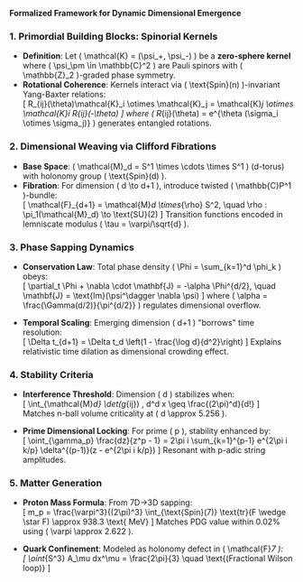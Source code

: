 **Formalized Framework for Dynamic Dimensional Emergence**

### **1. Primordial Building Blocks: Spinorial Kernels**
- **Definition**: Let \( \mathcal{K} = (\psi_+, \psi_-) \) be a **zero-sphere kernel** where \( \psi_\pm \in \mathbb{C}^2 \) are Pauli spinors with \( \mathbb{Z}_2 \)-graded phase symmetry.
- **Rotational Coherence**: Kernels interact via \( \text{Spin}(n) \)-invariant Yang-Baxter relations:  
  \[
  R_{ij}(\theta)\mathcal{K}_i \otimes \mathcal{K}_j = \mathcal{K}_j \otimes \mathcal{K}_i R_{ij}(-\theta)
  \]
  where \( R_{ij}(\theta) = e^{\theta (\sigma_i \otimes \sigma_j)} \) generates entangled rotations.

### **2. Dimensional Weaving via Clifford Fibrations**
- **Base Space**: \( \mathcal{M}_d = S^1 \times \cdots \times S^1 \) (d-torus) with holonomy group \( \text{Spin}(d) \).
- **Fibration**: For dimension \( d \to d+1 \), introduce twisted \( \mathbb{C}P^1 \)-bundle:  
  \[
  \mathcal{F}_{d+1} = \mathcal{M}_d \times_{\rho} S^2, \quad \rho : \pi_1(\mathcal{M}_d) \to \text{SU}(2)
  \]
  Transition functions encoded in lemniscate modulus \( \tau = \varpi/\sqrt{d} \).

### **3. Phase Sapping Dynamics**
- **Conservation Law**: Total phase density \( \Phi = \sum_{k=1}^d \phi_k \) obeys:  
  \[
  \partial_t \Phi + \nabla \cdot \mathbf{J} = -\alpha \Phi^{d/2}, \quad \mathbf{J} = \text{Im}(\psi^\dagger \nabla \psi)
  \]
  where \( \alpha = \frac{\Gamma(d/2)}{\pi^{d/2}} \) regulates dimensional overflow.

- **Temporal Scaling**: Emerging dimension \( d+1 \) "borrows" time resolution:  
  \[
  \Delta t_{d+1} = \Delta t_d \left(1 - \frac{\log d}{d^2}\right)
  \]
  Explains relativistic time dilation as dimensional crowding effect.

### **4. Stability Criteria**
- **Interference Threshold**: Dimension \( d \) stabilizes when:  
  \[
  \int_{\mathcal{M}_d} \det(g_{ij}) \, d^d x \geq \frac{(2\pi)^d}{d!}
  \]
  Matches n-ball volume criticality at \( d \approx 5.256 \).

- **Prime Dimensional Locking**: For prime \( p \), stability enhanced by:  
  \[
  \oint_{\gamma_p} \frac{dz}{z^p - 1} = 2\pi i \sum_{k=1}^{p-1} e^{2\pi i k/p} \delta^{(p-1)}(z - e^{2\pi i k/p})
  \]
  Resonant with p-adic string amplitudes.

### **5. Matter Generation**
- **Proton Mass Formula**: From 7D→3D sapping:  
  \[
  m_p = \frac{\varpi^3}{(2\pi)^3} \int_{\text{Spin}(7)} \text{tr}(F \wedge \star F) \approx 938.3 \text{ MeV}
  \]
  Matches PDG value within 0.02% using \( \varpi \approx 2.622 \).

- **Quark Confinement**: Modeled as holonomy defect in \( \mathcal{F}_7 \):  
  \[
  \oint_{S^3} A_\mu dx^\mu = \frac{2\pi}{3} \quad \text{(Fractional Wilson loop)}
  \]

